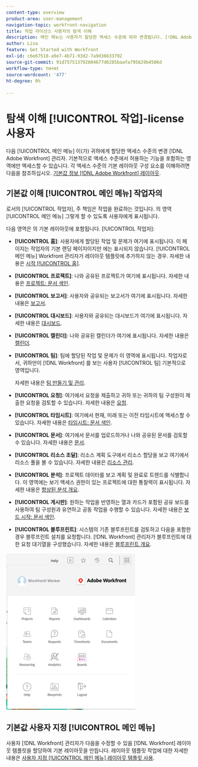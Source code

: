 ```yaml
---
content-type: overview
product-area: user-management
navigation-topic: workfront-navigation
title: 작업 라이선스 사용자의 탐색 이해
description: 메인 메뉴는 사용자가 할당한 액세스 수준에 따라 변경됩니다. [!DNL Adobe Workfront] 관리자. 기본적으로 액세스 수준에서 허용하는 기능을 포함하는 영역에만 액세스할 수 있습니다.
author: Lisa
feature: Get Started with Workfront
exl-id: c6e67518-a9e7-4b71-93d2-7a9d36633792
source-git-commit: 91d757513792604677d6285baafa795629b4506d
workflow-type: tm+mt
source-wordcount: '477'
ht-degree: 0%

---
```


# 탐색 이해 [!UICONTROL 작업]-license 사용자

다음 [!UICONTROL 메인 메뉴] 이(가) 귀하에게 할당한 액세스 수준의 변경 [!DNL Adobe Workfront] 관리자. 기본적으로 액세스 수준에서 허용하는 기능을 포함하는 영역에만 액세스할 수 있습니다. 각 액세스 수준의 기본 레이아웃 구성 요소를 이해하려면 다음을 참조하십시오. [기본값 정보 [!DNL Adobe Workfront] 레이아웃](../../../administration-and-setup/customize-workfront/use-layout-templates/about-the-default-wf-layout.md).

## 기본값 이해 [!UICONTROL 메인 메뉴] 작업자의

로서의 [!UICONTROL 작업자], 주 책임은 작업을 완료하는 것입니다. 의 영역 [!UICONTROL 메인 메뉴] 그렇게 할 수 있도록 사용자에게 표시됩니다.

다음 영역은 의 기본 레이아웃에 포함됩니다. [!UICONTROL 작업자]:

* **[!UICONTROL 홈]**: 사용자에게 할당된 작업 및 문제가 여기에 표시됩니다. 이 페이지는 작업자의 기본 랜딩 페이지이지만 에는 표시되지 않습니다. [!UICONTROL 메인 메뉴] Workfront 관리자가 레이아웃 템플릿에 추가하지 않는 경우.  자세한 내용은 [시작 [!UICONTROL 홈]](../../../workfront-basics/using-home/using-the-home-area/get-started-with-home.md).

* **[!UICONTROL 프로젝트]**: 나와 공유된 프로젝트가 여기에 표시됩니다. 자세한 내용은 [프로젝트: 문서 색인](../../../manage-work/projects/projects-overview.md).

* **[!UICONTROL 보고서]**: 사용자와 공유되는 보고서가 여기에 표시됩니다. 자세한 내용은 [보고서](../../../reports-and-dashboards/reports/reports-overview.md).

* **[!UICONTROL 대시보드]**: 사용자와 공유되는 대시보드가 여기에 표시됩니다. 자세한 내용은 [대시보드](../../../reports-and-dashboards/dashboards/dashboards-overview.md).

* **[!UICONTROL 캘린더]**: 나와 공유된 캘린더가 여기에 표시됩니다. 자세한 내용은 [캘린더](../../../reports-and-dashboards/reports/calendars/calendars.md).

* **[!UICONTROL 팀]**: 팀에 할당된 작업 및 문제가 이 영역에 표시됩니다. 작업자로서, 귀하만이 [!DNL Workfront] 를 보는 사용자 [!UICONTROL 팀] 기본적으로 영역입니다.

  자세한 내용은 [팀 만들기 및 관리](../../../people-teams-and-groups/create-and-manage-teams/create-and-mange-teams.md).

* **[!UICONTROL 요청]**: 여기에서 요청을 제출하고 귀하 또는 귀하의 팀 구성원이 제출한 요청을 검토할 수 있습니다. 자세한 내용은 [요청](../../../manage-work/requests/requests-overview.md).

* **[!UICONTROL 타임시트]**: 여기에서 현재, 미래 또는 이전 타임시트에 액세스할 수 있습니다. 자세한 내용은 [타임시트: 문서 색인](../../../timesheets/timesheets-all.md).

* **[!UICONTROL 문서]**: 여기에서 문서를 업로드하거나 나와 공유된 문서를 검토할 수 있습니다. 자세한 내용은 [문서](../../../documents/documents-overview.md).

* **[!UICONTROL 리소스 조달]**: 리소스 계획 도구에서 리소스 할당을 보고 여기에서 리소스 풀을 볼 수 있습니다. 자세한 내용은 [리소스 관리](../../../resource-mgmt/manage-resources.md).

* **[!UICONTROL 분석]**: 프로젝트 데이터를 보고 계획 및 완료로 트렌드를 식별합니다. 이 영역에는 보기 액세스 권한이 있는 프로젝트에 대한 통찰력이 표시됩니다. 자세한 내용은 [향상된 분석 개요](../../../enhanced-analytics/enhanced-analytics-overview.md).

* **[!UICONTROL 게시판]**: 원하는 작업을 반영하는 열과 카드가 포함된 공유 보드를 사용하여 팀 구성원과 유연하고 공동 작업을 수행할 수 있습니다. 자세한 내용은 [보드 시작: 문서 색인](../../../agile/get-started-with-boards/get-started-with-boards.md).

* **[!UICONTROL 블루프린트]**: 시스템의 기존 블루프린트를 검토하고 다음을 포함한 경우 블루프린트 설치를 요청합니다. [!DNL Workfront] 관리자가 블루프린트에 대한 요청 대기열을 구성했습니다. 자세한 내용은 [블루프린트 개요](../../../administration-and-setup/blueprints/blueprints-overview.md).

![](assets/worker-main-menu-350x426.png)

## 기본값 사용자 지정 [!UICONTROL 메인 메뉴]

사용자 [!DNL Workfront] 관리자가 다음을 수정할 수 있음 [!DNL Workfront] 레이아웃 템플릿을 할당하여 기본 레이아웃을 만듭니다. 레이아웃 템플릿 작업에 대한 자세한 내용은  [사용자 지정 [!UICONTROL 메인 메뉴] 레이아웃 템플릿 사용](../../../administration-and-setup/customize-workfront/use-layout-templates/customize-main-menu.md).
